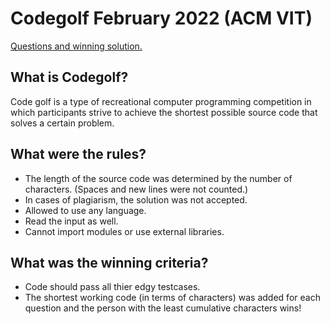 # Codegolf February 2022 (ACM VIT)
[Questions and winning solution.](https://colab.research.google.com/drive/1SZxwKIQWJMh9PksfJw92jXDCfF-ttp7V?usp=sharing)  <br/>

## What is Codegolf? <br/>

Code golf is a type of recreational computer programming competition in which participants strive to achieve the shortest possible source code that solves a certain problem. <br/>

## What were the rules? <br/>

- The length of the source code was determined by the number of characters. (Spaces and new lines were not counted.) <br/>
- In cases of plagiarism, the solution was not accepted. <br/>
- Allowed to use any language. <br/>
- Read the input as well. <br/>
- Cannot import modules or use external libraries. <br/>

## What was the winning criteria? <br/>

- Code should pass all thier edgy testcases. <br/>
- The shortest working code (in terms of characters) was added for each question and the person with the least cumulative characters wins!


